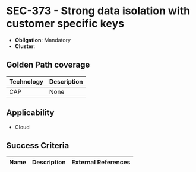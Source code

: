 # SEC-373 - Strong data isolation with customer specific keys

- **Obligation**: Mandatory
- **Cluster**: 




## Golden Path coverage

| Technology | Description | 
| ----- | ---------- | 
| CAP | None | |



## Applicability

- Cloud



## Success Criteria

| Name | Description | External References |
| ----- | ---------- | ------------------- |

